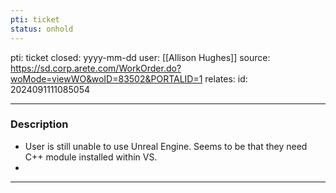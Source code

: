 ```yaml
---
pti: ticket
status: onhold
---
```

pti: ticket 
closed: yyyy-mm-dd
user: [[Allison Hughes]]
source: https://sd.corp.arete.com/WorkOrder.do?woMode=viewWO&woID=83502&PORTALID=1
relates: 
id: 2024091111085054

---
### Description
- User is still unable to use Unreal Engine. Seems to be that they need C++ module installed within VS.
-

---
